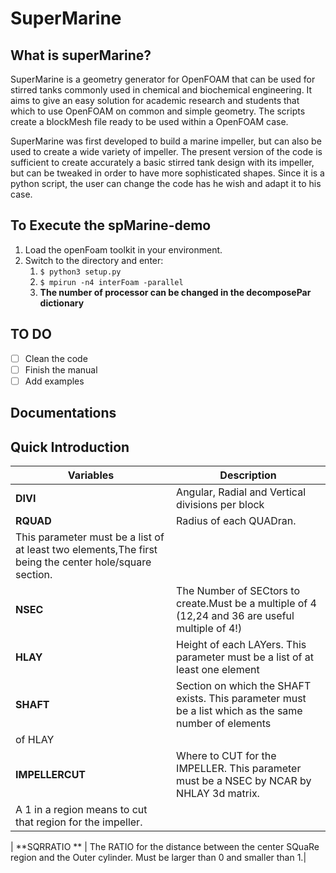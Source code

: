 # SuperMarine

## What is superMarine?
SuperMarine is a geometry generator for OpenFOAM that can be used for stirred tanks commonly used in chemical and biochemical engineering.
It aims to give an easy solution for academic research and students that which to use OpenFOAM on common and simple geometry.
The scripts create a blockMesh file ready to be used within a OpenFOAM case.

SuperMarine was first developed to build a marine impeller, but can also be used to create a wide variety of impeller.
The present version of the code is sufficient to create accurately a basic stirred tank design with its impeller,
but can be tweaked in order to have more sophisticated shapes.
Since it is a python script, the user can change the code has he wish and adapt it to his case.

## To Execute the spMarine-demo
1. Load the openFoam toolkit in your environment.
1. Switch to the directory and enter:
	1. `$ python3 setup.py`
	1. `$ mpirun -n4 interFoam -parallel`
	1. **The number of processor can be changed in the decomposePar dictionary**

## TO DO
- [ ] Clean the code
- [ ] Finish the manual
- [ ] Add examples

## Documentations

## Quick Introduction
| Variables | Description |
|-----------|-------------|
| **DIVI** |  Angular, Radial and Vertical divisions per block |
| **RQUAD** | Radius of each QUADran.
              This parameter must be a list of at least two elements,The first being the center hole/square section.|
| **NSEC** |  The Number of SECtors to create.Must be a multiple of 4 (12,24 and 36 are useful multiple of 4!)|
| **HLAY** |    Height of each LAYers. This parameter must be a list of at least one element|
| **SHAFT** | Section on which the SHAFT exists. This parameter must be a list which as the same number of elements
              of HLAY |
| **IMPELLERCUT** |   Where to CUT for the IMPELLER. This parameter must be a NSEC by NCAR by NHLAY 3d matrix.
                A 1 in a region means to cut that region for the impeller.|

| **SQRRATIO ** | The RATIO for the distance between the center SQuaRe region and the Outer cylinder.
                Must be larger than 0 and smaller than 1.|